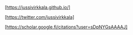 
[https://jussivirkkala.github.io/]

[https://twitter.com/jussivirkkala]

[https://scholar.google.fi/citations?user=sDpNYGsAAAAJ]

